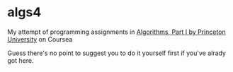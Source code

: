 # algs4
My attempt of programming assignments in [Algorithms, Part I by Princeton University](https://www.coursera.org/learn/algorithms-part1) on Coursea

Guess there's no point to suggest you to do it yourself first if you've alrady got here.

